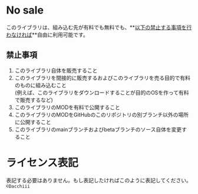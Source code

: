 # No sale
このライブラリは、組み込む先が有料でも無料でも、**[以下の禁止する事項を行わなければ](##禁止事項)**自由に利用可能です。
## 禁止事項
1. このライブラリ自体を販売すること
2. このライブラリを間接的に販売するおよびこのライブラリを売る目的で有料のものに組み込むこと  
   (例えば、このライブラリをダウンロードすることが目的のOSを作って有料で販売するなど)
4. このライブラリのMODを有料で公開すること
5. このライブラリのMODをGitHubのこのリポジトリの別ブランチ以外の場所に公開すること
6. このライブラリのmainブランチおよびbetaブランチのソース自体を変更すること
# ライセンス表記
表記する必要はありません。もし表記したければこのように表記してください。  
`©Dacchiii`

